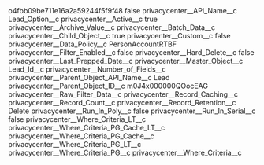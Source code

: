 <?xml version="1.0" encoding="UTF-8"?>
<CustomMetadata xmlns="http://soap.sforce.com/2006/04/metadata" xmlns:xsi="http://www.w3.org/2001/XMLSchema-instance" xmlns:xsd="http://www.w3.org/2001/XMLSchema">
    <label>o4fbb09be711e16a2a59244f5f9f48</label>
    <protected>false</protected>
    <values>
        <field>privacycenter__API_Name__c</field>
        <value xsi:type="xsd:string">Lead_Option__c</value>
    </values>
    <values>
        <field>privacycenter__Active__c</field>
        <value xsi:type="xsd:boolean">true</value>
    </values>
    <values>
        <field>privacycenter__Archive_Value__c</field>
        <value xsi:nil="true"/>
    </values>
    <values>
        <field>privacycenter__Batch_Data__c</field>
        <value xsi:nil="true"/>
    </values>
    <values>
        <field>privacycenter__Child_Object__c</field>
        <value xsi:type="xsd:boolean">true</value>
    </values>
    <values>
        <field>privacycenter__Custom__c</field>
        <value xsi:type="xsd:boolean">false</value>
    </values>
    <values>
        <field>privacycenter__Data_Policy__c</field>
        <value xsi:type="xsd:string">PersonAccountRTBF</value>
    </values>
    <values>
        <field>privacycenter__Filter_Enabled__c</field>
        <value xsi:type="xsd:boolean">false</value>
    </values>
    <values>
        <field>privacycenter__Hard_Delete__c</field>
        <value xsi:type="xsd:boolean">false</value>
    </values>
    <values>
        <field>privacycenter__Last_Prepped_Date__c</field>
        <value xsi:nil="true"/>
    </values>
    <values>
        <field>privacycenter__Master_Object__c</field>
        <value xsi:type="xsd:string">Lead_Id__c</value>
    </values>
    <values>
        <field>privacycenter__Number_of_Fields__c</field>
        <value xsi:nil="true"/>
    </values>
    <values>
        <field>privacycenter__Parent_Object_API_Name__c</field>
        <value xsi:type="xsd:string">Lead</value>
    </values>
    <values>
        <field>privacycenter__Parent_Object_ID__c</field>
        <value xsi:type="xsd:string">m0J4x000000QOocEAG</value>
    </values>
    <values>
        <field>privacycenter__Raw_Filter_Data__c</field>
        <value xsi:nil="true"/>
    </values>
    <values>
        <field>privacycenter__Record_Caching__c</field>
        <value xsi:nil="true"/>
    </values>
    <values>
        <field>privacycenter__Record_Count__c</field>
        <value xsi:nil="true"/>
    </values>
    <values>
        <field>privacycenter__Record_Retention__c</field>
        <value xsi:type="xsd:string">Delete</value>
    </values>
    <values>
        <field>privacycenter__Run_In_Poly__c</field>
        <value xsi:type="xsd:boolean">false</value>
    </values>
    <values>
        <field>privacycenter__Run_In_Serial__c</field>
        <value xsi:type="xsd:boolean">false</value>
    </values>
    <values>
        <field>privacycenter__Where_Criteria_LT__c</field>
        <value xsi:nil="true"/>
    </values>
    <values>
        <field>privacycenter__Where_Criteria_PG_Cache_LT__c</field>
        <value xsi:nil="true"/>
    </values>
    <values>
        <field>privacycenter__Where_Criteria_PG_Cache__c</field>
        <value xsi:nil="true"/>
    </values>
    <values>
        <field>privacycenter__Where_Criteria_PG_LT__c</field>
        <value xsi:nil="true"/>
    </values>
    <values>
        <field>privacycenter__Where_Criteria_PG__c</field>
        <value xsi:nil="true"/>
    </values>
    <values>
        <field>privacycenter__Where_Criteria__c</field>
        <value xsi:nil="true"/>
    </values>
</CustomMetadata>
